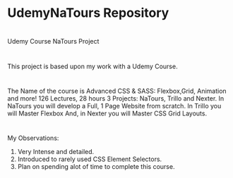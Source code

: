 # UdemyNaTours Repository
#
Udemy Course NaTours Project
#
This project is based upon my work with a Udemy Course.
#
The Name of the course is Advanced CSS & SASS: Flexbox,Grid, Animation and more!
126 Lectures, 28 hours
3 Projects:  NaTours, Trillo and Nexter.
In NaTours you will develop a Full, 1 Page Website from scratch.
In Trillo you will Master Flexbox
And, in Nexter you will Master CSS Grid Layouts.
#
My Observations:
1.  Very Intense and detailed.
2.  Introduced to rarely used CSS Element Selectors.
3.  Plan on spending alot of time to complete this course.
